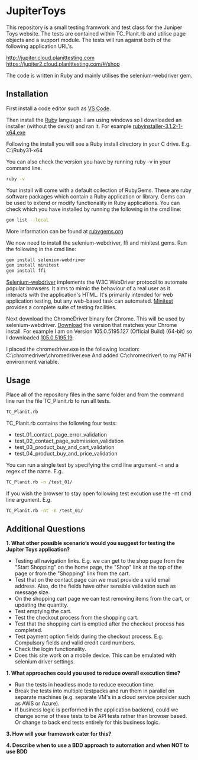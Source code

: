 # JupiterToys

This repository is a small testing framwork and test class for the Juniper Toys website.
The tests are contained within TC_Planit.rb and utilise page objects and a support module.
The tests will run against both of the following application URL's.

http://jupiter.cloud.planittesting.com 
https://jupiter2.cloud.planittesting.com/#/shop

The code is written in Ruby and mainly utilises the selenium-webdriver gem.

## Installation

First install a code editor such as [VS Code](https://code.visualstudio.com/docs/?dv=win).

Then install the [Ruby](https://rubyinstaller.org/downloads/) language.
I am using windows so I downloaded an installer (without the devkit) and ran it. For example [rubyinstaller-3.1.2-1-x64.exe](https://github.com/oneclick/rubyinstaller2/releases/download/RubyInstaller-3.1.2-1/rubyinstaller-3.1.2-1-x64.exe)

Following the install you will see a Ruby install directory in your C drive.  E.g. C:\Ruby31-x64

You can also check the version you have by running ruby -v in your command line.
```bash
ruby -v
```

Your install will come with a default collection of RubyGems.  These are ruby software packages which contain a Ruby application or library. Gems can be used to extend or modify functionality in Ruby applications.  You can check which you have installed by running the following in the cmd line:
```bash
gem list --local
```

More information can be found at [rubygems.org](https://rubygems.org/)

We now need to install the selenium-webdriver, ffi and minitest gems.  Run the following in the cmd line:
```bash
gem install selenium-webdriver
gem install minitest
gem install ffi
```

[Selenium-webdriver](https://rubygems.org/gems/selenium-webdriver) implements the W3C WebDriver protocol to automate popular browsers. It aims to mimic the behaviour of a real user as it interacts with the application's HTML. It's primarily intended for web application testing, but any web-based task can automated.  [Minitest](https://rubygems.org/gems/minitest) provides a complete suite of testing facilities.

Next download the ChromeDriver binary for Chrome.  This will be used by selenium-webdriver.
[Download](https://chromedriver.storage.googleapis.com/index.html) the version that matches your Chrome install.  For example I am on Version 105.0.5195.127 (Official Build) (64-bit) so I downloaded [105.0.5195.19](https://chromedriver.storage.googleapis.com/105.0.5195.19/chromedriver_win32.zip).

I placed the chromedriver.exe in the following location:
C:\chromedriver\chromedriver.exe
And added C:\chromedriver\ to my PATH environment variable.

## Usage

Place all of the repository files in the same folder and from the command line run the file TC_Planit.rb to run all tests.
```bash
TC_Planit.rb
```

TC_Planit.rb contains the following four tests:
- test_01_contact_page_error_validation
- test_02_contact_page_submission_validation
- test_03_product_buy_and_cart_validation
- test_04_product_buy_and_price_validation

You can run a single test by specifying the cmd line argument -n and a regex of the name.  E.g.
```bash
TC_Planit.rb -n /test_01/
```

If you wish the browser to stay open following test excution use the -nt cmd line argument.  E.g.
```bash
TC_Planit.rb -nt -n /test_01/
```

## Additional Questions
**1. What other possible scenario’s would you suggest for testing the Jupiter Toys application?**
- Testing all navigation links.  E.g. we can get to the shop page from the "Start Shopping" on the home page, the "Shop" link at the top of the page or from the "Shopping" link from the cart.
- Test that on the contact page can we must provide a valid email address.  Also, do the fields have other sensible validation such as message size.
- On the shopping cart page we can test removing items from the cart, or updating the quantity.
- Test emptying the cart.
- Test the checkout process from the shopping cart.
- Test that the shopping cart is emptied after the checkout process has completed.
- Test payment option fields during the checkout process.  E.g. Compulsory fields and valid credit card numbers.
- Check the login functionality.
- Does this site work on a mobile device.  This can be emulated with selenium driver settings.


**1. What approaches could you used to reduce overall execution time?**
- Run the tests in headless mode to reduce execution time.
- Break the tests into multiple testpacks and run them in parallel on separate machines (e.g. separate VM's in a cloud service provider such as AWS or Azure).
- If business logic is performed in the application backend, could we change some of these tests to be API tests rather than browser based.  Or change to back end tests entirely for this business logic.

**3. How will your framework cater for this?**

**4. Describe when to use a BDD approach to automation and when NOT to use BDD**






